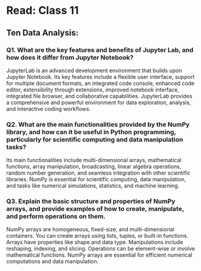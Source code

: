 # Read: Class 11

## Ten Data Analysis:

### Q1. What are the key features and benefits of Jupyter Lab, and how does it differ from Jupyter Notebook?

JupyterLab is an advanced development environment that builds upon Jupyter Notebook. Its key features include a flexible user interface, support for multiple document formats, an integrated code console, enhanced code editor, extensibility through extensions, improved notebook interface, integrated file browser, and collaborative capabilities. JupyterLab provides a comprehensive and powerful environment for data exploration, analysis, and interactive coding workflows.


### Q2. What are the main functionalities provided by the NumPy library, and how can it be useful in Python programming, particularly for scientific computing and data manipulation tasks?

 Its main functionalities include multi-dimensional arrays, mathematical functions, array manipulation, broadcasting, linear algebra operations, random number generation, and seamless integration with other scientific libraries. NumPy is essential for scientific computing, data manipulation, and tasks like numerical simulations, statistics, and machine learning.

 ### Q3. Explain the basic structure and properties of NumPy arrays, and provide examples of how to create, manipulate, and perform operations on them.

 NumPy arrays are homogeneous, fixed-size, and multi-dimensional containers. You can create arrays using lists, tuples, or built-in functions. Arrays have properties like shape and data type. Manipulations include reshaping, indexing, and slicing. Operations can be element-wise or involve mathematical functions. NumPy arrays are essential for efficient numerical computations and data manipulation.